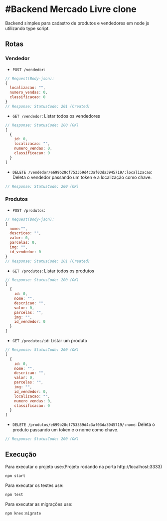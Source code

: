 # #Backend Mercado Livre clone
Backend simples para cadastro de produtos e vendedores em node js utilizando type script.

## Rotas
### Vendedor
- `POST /vendedor`:
```js
// Request(Body-json):
{
  localizacao: "",
  numero_vendas: 0,
  classificacao: 0
}
// Response: StatusCode: 201 (Created)
```

- `GET /vendedor`: Listar todos os vendedores
```js
// Response: StatusCode: 200 (OK)
[
  {
    id: 0,
    localizacao: "",
    numero_vendas: 0,
    classificacao: 0
  }
]
```

- `DELETE /vendedor/e699b28cf753359d4c3af03da3945719/:localizacao`: Deleta o vendedor passando um token e a localização como chave.
```js
// Response: StatusCode: 200 (OK)
```

### Produtos
- `POST /produtos`:
```js
// Request(Body-json):
{
  nome:"",
  descricao: "",
  valor: 0,
  parcelas: 0,
  img: "",
  id_vendedor: 0
}
// Response: StatusCode: 201 (Created)
```

- `GET /produtos`: Listar todos os produtos
```js
// Response: StatusCode: 200 (OK)
[
  {
    id: 0,
    nome: "",
    descricao: "",
    valor: 0,
    parcelas: "",
    img: "",
    id_vendedor: 0
  }
]
```

- `GET /produtos/id`: Listar um produto
```js
// Response: StatusCode: 200 (OK)
[
  {
    id: 0,
    nome: "",
    descricao: "",
    valor: 0,
    parcelas: "",
    img: "",
    id_vendedor: 0,
    localizacao: "",
    numero_vendas: 0,
    classificacao: 0
  }
]
```

- `DELETE /produtos/e699b28cf753359d4c3af03da3945719/:nome`: Deleta o produto passando um token e o nome como chave.
```js
// Response: StatusCode: 200 (OK)
```

## Execução
Para executar o projeto use:(Projeto rodando na porta http://localhost:3333)
```js
npm start
```
Para executar os testes use:
```js
npm test
```
Para executar as migrações use:
```js
npm knex:migrate
```
